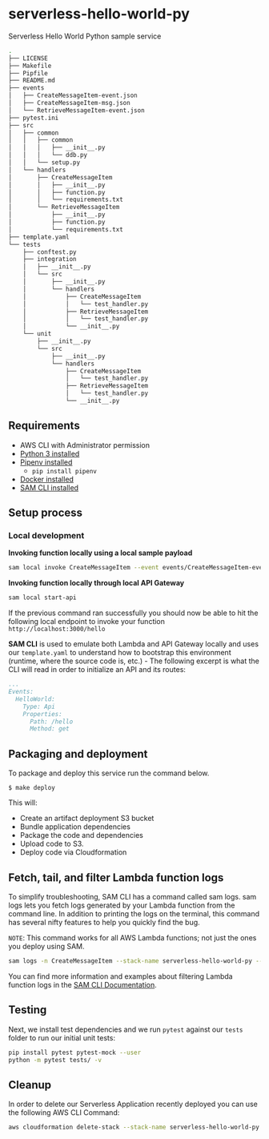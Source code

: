 # serverless-hello-world-py

Serverless Hello World Python sample service


```bash
.
├── LICENSE
├── Makefile
├── Pipfile
├── README.md
├── events
│   ├── CreateMessageItem-event.json
│   ├── CreateMessageItem-msg.json
│   └── RetrieveMessageItem-event.json
├── pytest.ini
├── src
│   ├── common
│   │   ├── common
│   │   │   ├── __init__.py
│   │   │   └── ddb.py
│   │   └── setup.py
│   └── handlers
│       ├── CreateMessageItem
│       │   ├── __init__.py
│       │   ├── function.py
│       │   └── requirements.txt
│       └── RetrieveMessageItem
│           ├── __init__.py
│           ├── function.py
│           └── requirements.txt
├── template.yaml
└── tests
    ├── conftest.py
    ├── integration
    │   ├── __init__.py
    │   └── src
    │       ├── __init__.py
    │       └── handlers
    │           ├── CreateMessageItem
    │           │   └── test_handler.py
    │           ├── RetrieveMessageItem
    │           │   └── test_handler.py
    │           └── __init__.py
    └── unit
        ├── __init__.py
        └── src
            ├── __init__.py
            └── handlers
                ├── CreateMessageItem
                │   └── test_handler.py
                ├── RetrieveMessageItem
                │   └── test_handler.py
                └── __init__.py
```

## Requirements

* AWS CLI with Administrator permission
* [Python 3 installed](https://www.python.org/downloads/)
* [Pipenv installed](https://github.com/pypa/pipenv)
    - `pip install pipenv`
* [Docker installed](https://www.docker.com/community-edition)
* [SAM CLI installed](https://github.com/awslabs/aws-sam-cli)

## Setup process

### Local development

**Invoking function locally using a local sample payload**

```bash
sam local invoke CreateMessageItem --event events/CreateMessageItem-event.json
```

**Invoking function locally through local API Gateway**

```bash
sam local start-api
```

If the previous command ran successfully you should now be able to hit the following local endpoint to invoke your function `http://localhost:3000/hello`

**SAM CLI** is used to emulate both Lambda and API Gateway locally and uses our `template.yaml` to understand how to bootstrap this environment (runtime, where the source code is, etc.) - The following excerpt is what the CLI will read in order to initialize an API and its routes:

```yaml
...
Events:
  HelloWorld:
    Type: Api
    Properties:
      Path: /hello
      Method: get
```

## Packaging and deployment
To package and deploy this service run the command below.

```
$ make deploy
```

This will:
* Create an artifact deployment S3 bucket
* Bundle application dependencies
* Package the code and dependencies
* Upload code to S3.
* Deploy code via Cloudformation

## Fetch, tail, and filter Lambda function logs

To simplify troubleshooting, SAM CLI has a command called sam logs. sam logs lets you fetch logs generated by your Lambda function from the command line. In addition to printing the logs on the terminal, this command has several nifty features to help you quickly find the bug.

`NOTE`: This command works for all AWS Lambda functions; not just the ones you deploy using SAM.

```bash
sam logs -n CreateMessageItem --stack-name serverless-hello-world-py --tail
```

You can find more information and examples about filtering Lambda function logs in the [SAM CLI Documentation](https://docs.aws.amazon.com/serverless-application-model/latest/developerguide/serverless-sam-cli-logging.html).

## Testing


Next, we install test dependencies and we run `pytest` against our `tests` folder to run our initial unit tests:

```bash
pip install pytest pytest-mock --user
python -m pytest tests/ -v
```

## Cleanup

In order to delete our Serverless Application recently deployed you can use the following AWS CLI Command:

```bash
aws cloudformation delete-stack --stack-name serverless-hello-world-py
```

